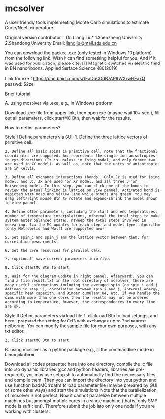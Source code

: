 # mcsolver
A user friendly tools implementing Monte Carlo simulations to estimate Curie/Neel temperature

Original version contributor： Dr. Liang Liu* 1.Shenzheng University 2.Shandong University
Email: liangliu@mail.sdu.edu.cn

You can download the packed .exe (only tested in Windows 10 platform) from the following link. Wish it can find something helpful for you. And if it was used for publication, please cite:
[1] Magnetic switches via electric field in BN nanoribbons. Applied Surface Science 480(2019)

Link for exe：https://pan.baidu.com/s/1EaDqOOdB7AP9WXrwEIEaxQ
passwd: 52ze


Brief tutorial:

A. using mcsolver via .exe, e.g., in Windows platform

  Download .exe file from upper link, then open exe (maybe wait 10+ sec.), fill out all parameters, click startMC Btn, then wait for the results.

  How to define parameters?

  Style I Define parameters via GUI:
    1. Define the three lattice vectors of primitive cell.

    2. Define all basic spins in primitive cell, note that the fractional coordinates are supposed. Ani represents the single-ion anisotropies in xyz directions (It is useless in Ising model, and only former two are used in XY model). As well as, note that the units of anisotropies are in Kelvin. 

    3. Define all exchange interactions (bonds). Only Jz is used for Ising model, and Jz, Jx are used for XY model, and all three J for Heisenberg model. In this step, you can click one of the bonds to review the actual linking in lattice on view pannel. Activated bond is depicted with bold and yellow line while others are green. You may drag left/right mouse Btn to rotate and expand/shrink the model shown in view pannel. 

    4. Define other parameters, including the start and end temperatures, number of temperature interpolations, nthermal the total steps to make system enter balanced states, nsweep the total steps involved in mesearing, tau the MC updates for each step, and model type, algorithm (only Metropolis and Wolff are supported now)

    5. Set spin_i and spin_j and the lattice vector between them, for correlation mesearments.

    6. Set the core resources for parallel calc.

    7. (Optional) Save current parameters into file.

    8. Click startMC Btn to start.

    9. Wait for the diagram update in right pannel. Afterwards, you can find a file result.txt in the root directory of mcsolver, there are many useful informations including the averaged spin (on spin_i and j defined in step 5), correlation between spin_i and j, internal energy, specific heat capacith, and Binder cumulant U4, etc. If you handle the sims with more than one cores then the results may not be ordered according to temperature, however, the correspondences in every line are ok.

  Style II Define parameters via load file
    1. click load Btn to load settings, and here I prepared the setting for CrI3 with exchanges up to 2nd nearest neiboring. You can modify the sample file for your own purposes, with any txt editor. 

    2. Click startMC Btn to start.

B. using mcsolver as a python package e.g., in the commandline mode in Linux platform

  Download all codes presented here into one directory, compile the .c file into .so dynamic libraries (gcc and python headers, libraries are pre-required), you may use setup.sh to automatically find the neccessary files and compile them. Then you can import the directory into your python and use function loadMC(rpath) to load parameter file (maybe prepared by GUI or some other ways) and start the simulations.
  Note that the parallelization of mcsolver is not perfect. Now it cannot parallelize between multiple machines but amongst mutiple cores in a single machine (that is, only SMP mode is sufficient). Therefore submit the job into only one node if you are working with clusters.